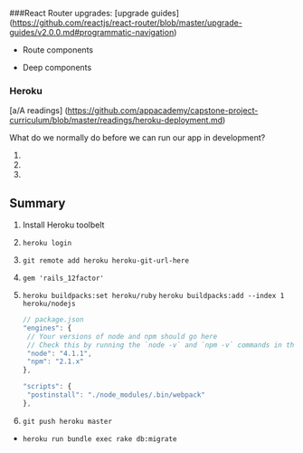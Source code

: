 ###React Router upgrades:
[upgrade guides]
(https://github.com/reactjs/react-router/blob/master/upgrade-guides/v2.0.0.md#programmatic-navigation)
+ Route components

+ Deep components



### Heroku

[a/A readings] (https://github.com/appacademy/capstone-project-curriculum/blob/master/readings/heroku-deployment.md)


What do we normally do before we can run our app in development?

1.
2.
3.









## Summary
1. Install Heroku toolbelt
2. `heroku login`
3. `git remote add heroku heroku-git-url-here`
4. `gem 'rails_12factor'`
5. `heroku buildpacks:set heroku/ruby`
  `heroku buildpacks:add --index 1 heroku/nodejs`

    ```js
    // package.json
    "engines": {
     // Your versions of node and npm should go here
     // Check this by running the `node -v` and `npm -v` commands in the root of your project
     "node": "4.1.1",
     "npm": "2.1.x"
    },

    "scripts": {
     "postinstall": "./node_modules/.bin/webpack"
    },
    ```

6. `git push heroku master`
  - `heroku run bundle exec rake db:migrate`
